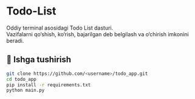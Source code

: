 # Todo-List
Oddiy terminal asosidagi Todo List dasturi.  
Vazifalarni qo‘shish, ko‘rish, bajarilgan deb belgilash va o‘chirish imkonini beradi.

## 🚀 Ishga tushirish

```bash
git clone https://github.com/<username>/todo_app.git
cd todo_app
pip install -r requirements.txt
python main.py
